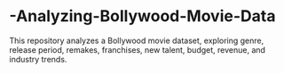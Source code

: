 # -Analyzing-Bollywood-Movie-Data
This repository analyzes a Bollywood movie dataset, exploring genre, release period, remakes, franchises, new talent, budget, revenue, and industry trends.

